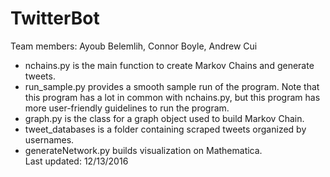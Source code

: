 # TwitterBot
Team members: Ayoub Belemlih, Connor Boyle, Andrew Cui <br/>
* nchains.py is the main function to create Markov Chains and generate tweets. <br/>
* run_sample.py provides a smooth sample run of the program. Note that this program has a lot in common with nchains.py, but this program has more user-friendly guidelines to run the program. <br/>
* graph.py is the class for a graph object used to build Markov Chain. <br/>
* tweet_databases is a folder containing scraped tweets organized by usernames. <br/>
* generateNetwork.py builds visualization on Mathematica. <br/>
Last updated: 12/13/2016
